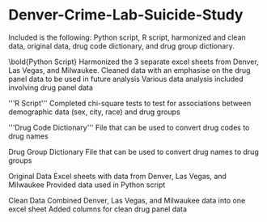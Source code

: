 # Denver-Crime-Lab-Suicide-Study

Included is the following: Python script, R script, harmonized and clean data, original data, drug code dictionary, and drug group dictionary.

\bold{Python Script}
Harmonized the 3 separate excel sheets from Denver, Las Vegas, and Milwaukee.
Cleaned data with an emphasise on the drug panel data to be used in future analysis
Various data analysis included involving drug panel data

'''R Script'''
Completed chi-square tests to test for associations between demographic data (sex, city, race) and drug groups

'''Drug Code Dictionary'''
File that can be used to convert drug codes to drug names

Drug Group Dictionary
File that can be used to convert drug names to drug groups

Original Data
Excel sheets with data from Denver, Las Vegas, and Milwaukee
Provided data used in Python script

Clean Data
Combined Denver, Las Vegas, and Milwaukee data into one excel sheet
Added columns for clean drug panel data
